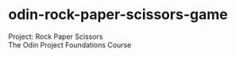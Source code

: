 # odin-rock-paper-scissors-game
Project: Rock Paper Scissors <br>
The Odin Project Foundations Course <br>

